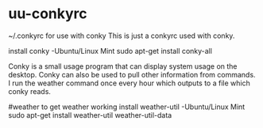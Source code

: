 # uu-conkyrc
~/.conkyrc for use with conky
This is just a conkyrc used with conky.

install conky
  -Ubuntu/Linux Mint
    sudo apt-get install conky-all

Conky is a small usage program that can display system usage on the desktop. Conky can also be used to pull other
information from commands. I run the weather command once every hour which outputs to a file which conky reads.

#weather
to get weather working
install weather-util
  -Ubuntu/Linux Mint
    sudo apt-get install weather-util weather-util-data
